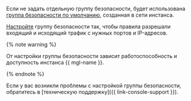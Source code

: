 Если не задать отдельную группу безопасности, будет использована [группа безопасности по умолчанию](../../vpc/concepts/security-groups.md#default-security-group), созданная в сети инстанса.

[Настройте](../../managed-gitlab/operations/configure-security-group.md) группу безопасности так, чтобы правила разрешали входящий и исходящий трафик с нужных портов и IP-адресов.
      
{% note warning %}

От настройки группы безопасности зависит работоспособность и доступность инстанса {{ mgl-name }}.

{% endnote %}

Если у вас возникли проблемы с настройкой группы безопасности, обратитесь в [техническую поддержку]({{ link-console-support }}). 